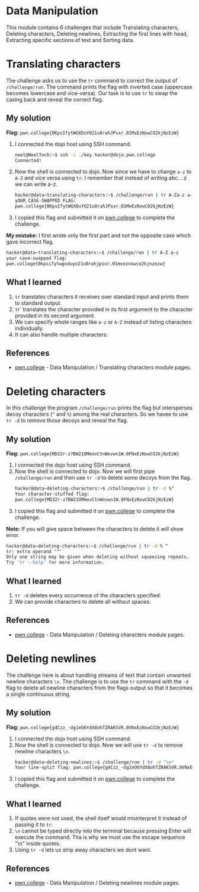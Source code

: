 # Data Manipulation
This module contains 6 challenges that include Translating characters, Deleting characters, Deleting newlines, Extracting the first lines with head, Extracting specific sections of text and Sorting data.

# Translating characters
The challenge asks us to use the `tr` command to correct the output of `/challenge/run`. The command prints the flag with inverted case (uppercase becomes lowercase and vice-versa). Our task is to use `tr` to swap the casing back and reveal the correct flag.


## My solution
**Flag:** `pwn.college{0KpsIfytWGXDuYO21u0rahJPsxr.01MxEzNxwCO2kjNzEzW}`

1. I connected the dojo host using SSH command.
    ```bash
    neel@NeelTech:~$ ssh -i ./key hacker@dojo.pwn.college
    Connected!
    ```
2. Now the shell is connected to dojo.  Now since we have to change `a-z` to `A-Z` and vice versa using `tr`. I remember that instead of writing abc....z we can write a-z.
    ```bash
    hacker@data~translating-characters:~$ /challenge/run | tr A-Za-z a-zA-Z
    yOUR CASE-SWAPPED FLAG:
    pwn.college{0KpsIfytWGXDuYO21u0rahJPsxr.01MxEzNxwCO2kjNzEzW}
    ```
3. I copied this flag and submitted it on [pwn.college](https://pwn.college/linux-luminarium/data/) to complete the challenge.

**My mistake:** I first wrote only the first part and not the opposite case which gave incorrect flag.
```bash
hacker@data~translating-characters:~$ /challenge/run | tr A-Z a-z
your case-swapped flag:
pwn.college{0kpsifytwgxduyo21u0rahjpsxr.01mxeznxwco2kjnzezw}
```

## What I learned
1. `tr` translates characters it receives over standard input and prints them to standard output.
2. `t`r` translates the character provided in its first argument to the character provided in its second argument.
3. We can specify whole ranges like `a-z` or `A-Z` instead of listing characters individually.
4. It can also handle multiple characters.

## References 
- [pwn.college](https://pwn.college/linux-luminarium/data/) - Data Manipulation / Translating characters module pages.


# Deleting characters
In this challenge the program `/challenge/run` prints the flag but intersperses decoy characters (`^` and `%`) among the real characters. So we havee to use `tr -d` to remove those decoys and reveal the flag.

## My solution
**Flag:** `pwn.college{MD32r-z7BW21OMmovCtnWovwn1W.0FNxEzNxwCO2kjNzEzW}`

1. I connected the dojo host using SSH command.
2. Now the shell is connected to dojo. Now we will first pipe `/challenge/run` and then use `tr -d` to delete some decoys from the flag.
    ```bash
    hacker@data~deleting-characters:~$ /challenge/run | tr -d %^
    Your character-stuffed flag:
    pwn.college{MD32r-z7BW21OMmovCtnWovwn1W.0FNxEzNxwCO2kjNzEzW}
    ```
3. I copied this flag and submitted it on [pwn.college](https://pwn.college/linux-luminarium/data/) to complete the challenge.

**Note:** If you will give space between the characters to delete it will show error.
```bash
hacker@data~deleting-characters:~$ /challenge/run | tr -d % ^
tr: extra operand ‘^’
Only one string may be given when deleting without squeezing repeats.
Try 'tr --help' for more information.
```

## What I learned
1. `tr -d` deletes every occurrence of the characters specified.
2. We can provide characters to delete all without spaces.

## References 
- [pwn.college](https://pwn.college/linux-luminarium/data/) - Data Manipulation / Deleting characters module pages.


# Deleting newlines
The challenge here is about handling streams of text that contain unwanted newline characters `\n`. The challenge is to use the `tr` command with the `-d` flag to delete all newline characters from the flags output so that it becomes a single continuous string.

## My solution
**Flag:** `pwn.college{g4Czz_-Ug1eO6YdX8ohTZRAKSVR.0VNxEzNxwCO2kjNzEzW}`

1. I connected the dojo host using SSH command.
2. Now the shell is connected to dojo. Now we will use `tr -d` to remove newline characters `\n`.
    ```bash
    hacker@data~deleting-newlines:~$ /challenge/run | tr -d "\n"
    Your line-split flag: pwn.college{g4Czz_-Ug1eO6YdX8ohTZRAKSVR.0VNxEzNxwCO2kjNzEzW}hacker@data~deleting-newlines:~$
    ```
3. I copied this flag and submitted it on [pwn.college](https://pwn.college/linux-luminarium/data/) to complete the challenge.

## What I learned
1. If quotes were not used, the shell itself would misinterpret it instead of passing it to `tr`.
2. `\n` cannot be typed directly into the terminal because pressing Enter will execute the command. Tha is why we must use the escape sequence "\n" inside quotes.
3. Using `tr -d` lets us strip away characters we dont want.

## References 
- [pwn.college](https://pwn.college/linux-luminarium/data/) - Data Manipulation / Deleting newlines module pages.
